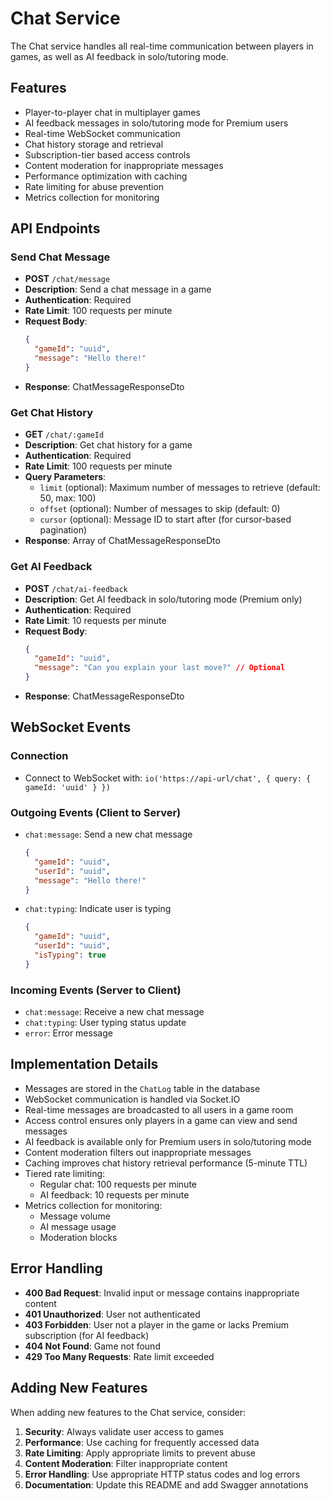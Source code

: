 # Chat Service

The Chat service handles all real-time communication between players in games, as well as AI feedback in solo/tutoring mode.

## Features

- Player-to-player chat in multiplayer games
- AI feedback messages in solo/tutoring mode for Premium users
- Real-time WebSocket communication
- Chat history storage and retrieval
- Subscription-tier based access controls
- Content moderation for inappropriate messages
- Performance optimization with caching
- Rate limiting for abuse prevention
- Metrics collection for monitoring

## API Endpoints

### Send Chat Message
- **POST** `/chat/message`
- **Description**: Send a chat message in a game
- **Authentication**: Required
- **Rate Limit**: 100 requests per minute
- **Request Body**:
  ```json
  {
    "gameId": "uuid",
    "message": "Hello there!"
  }
  ```
- **Response**: ChatMessageResponseDto

### Get Chat History
- **GET** `/chat/:gameId`
- **Description**: Get chat history for a game
- **Authentication**: Required
- **Rate Limit**: 100 requests per minute
- **Query Parameters**:
  - `limit` (optional): Maximum number of messages to retrieve (default: 50, max: 100)
  - `offset` (optional): Number of messages to skip (default: 0)
  - `cursor` (optional): Message ID to start after (for cursor-based pagination)
- **Response**: Array of ChatMessageResponseDto

### Get AI Feedback
- **POST** `/chat/ai-feedback`
- **Description**: Get AI feedback in solo/tutoring mode (Premium only)
- **Authentication**: Required
- **Rate Limit**: 10 requests per minute
- **Request Body**:
  ```json
  {
    "gameId": "uuid",
    "message": "Can you explain your last move?" // Optional
  }
  ```
- **Response**: ChatMessageResponseDto

## WebSocket Events

### Connection
- Connect to WebSocket with: `io('https://api-url/chat', { query: { gameId: 'uuid' } })`

### Outgoing Events (Client to Server)
- `chat:message`: Send a new chat message
  ```json
  {
    "gameId": "uuid",
    "userId": "uuid",
    "message": "Hello there!"
  }
  ```
- `chat:typing`: Indicate user is typing
  ```json
  {
    "gameId": "uuid",
    "userId": "uuid",
    "isTyping": true
  }
  ```

### Incoming Events (Server to Client)
- `chat:message`: Receive a new chat message
- `chat:typing`: User typing status update
- `error`: Error message

## Implementation Details

- Messages are stored in the `ChatLog` table in the database
- WebSocket communication is handled via Socket.IO
- Real-time messages are broadcasted to all users in a game room
- Access control ensures only players in a game can view and send messages
- AI feedback is available only for Premium users in solo/tutoring mode
- Content moderation filters out inappropriate messages
- Caching improves chat history retrieval performance (5-minute TTL)
- Tiered rate limiting:
  - Regular chat: 100 requests per minute
  - AI feedback: 10 requests per minute
- Metrics collection for monitoring:
  - Message volume
  - AI message usage
  - Moderation blocks

## Error Handling

- **400 Bad Request**: Invalid input or message contains inappropriate content
- **401 Unauthorized**: User not authenticated
- **403 Forbidden**: User not a player in the game or lacks Premium subscription (for AI feedback)
- **404 Not Found**: Game not found
- **429 Too Many Requests**: Rate limit exceeded

## Adding New Features

When adding new features to the Chat service, consider:

1. **Security**: Always validate user access to games
2. **Performance**: Use caching for frequently accessed data
3. **Rate Limiting**: Apply appropriate limits to prevent abuse
4. **Content Moderation**: Filter inappropriate content
5. **Error Handling**: Use appropriate HTTP status codes and log errors
6. **Documentation**: Update this README and add Swagger annotations 